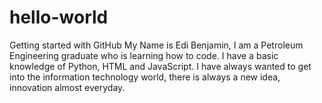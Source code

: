 # hello-world
Getting started with GitHub
My Name is Edi Benjamin, I am a Petroleum Engineering graduate who is learning how to code. I have a basic knowledge of Python, HTML and JavaScript. 
I have always wanted to get into the information technology world, there is always a new idea, innovation almost everyday.
